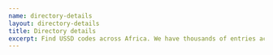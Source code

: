 ```yaml
---
name: directory-details
layout: directory-details
title: Directory details
excerpt: Find USSD codes across Africa. We have thousands of entries across mobile network operators, banks, telcos, industries and utilities.
---
```

